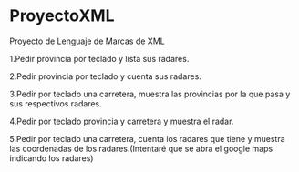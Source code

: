 # ProyectoXML
Proyecto de Lenguaje de Marcas de XML

1.Pedir provincia por teclado y lista sus radares. 

2.Pedir provincia por teclado y cuenta sus radares.

3.Pedir por teclado una carretera, muestra las provincias por la que pasa y sus respectivos radares.

4.Pedir por teclado provincia y carretera y muestra el radar.

5.Pedir por teclado una carretera, cuenta los radares que tiene y muestra las coordenadas de los radares.(Intentaré que se abra el google maps indicando los radares)